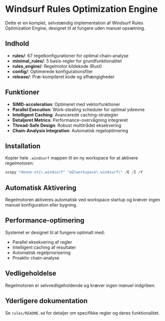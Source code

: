 # Windsurf Rules Optimization Engine

Dette er en komplet, selvstændig implementation af Windsurf Rules Optimization Engine, designet til at fungere uden manuel opsætning.

## Indhold

- **rules/**: 67 regelkonfigurationer for optimal chain-analyse
- **minimal_rules/**: 5 basis-regler for grundfunktionalitet
- **rules_engine/**: Regelmotor kildekode (Rust)
- **config/**: Optimerede konfigurationsfiler
- **release/**: Præ-kompileret kode og afhængigheder

## Funktioner

- **SIMD-acceleration**: Optimeret med vektorfunktioner
- **Parallel Execution**: Work-stealing scheduler for optimal ydeevne
- **Intelligent Caching**: Avancerede caching-strategier
- **Detaljeret Metrics**: Performance-overvågning integreret
- **Thread-Safe Design**: Robust multitrådet eksekvering
- **Chain-Analysis Integration**: Automatisk regeloptimering

## Installation

Kopier hele `.windsurf` mappen til en ny workspace for at aktivere regelmotoren:

```powershell
xcopy "denne-sti\.windsurf" "målworkspace\.windsurf\" /E /I /Y
```

## Automatisk Aktivering

Regelmotoren aktiveres automatisk ved workspace startup og kræver ingen manuel konfiguration eller bygning.

## Performance-optimering

Systemet er designet til at fungere optimalt med:
- Parallel eksekvering af regler
- Intelligent caching af resultater
- Automatisk regelpriorisering
- Proaktiv chain-analyse

## Vedligeholdelse

Regelmotoren er selvvedligeholdende og kræver ingen manuel indgriben.

## Yderligere dokumentation

Se `rules/README.md` for detaljer om specifikke regler og deres funktionalitet.
